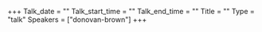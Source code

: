 +++
Talk_date = ""
Talk_start_time = ""
Talk_end_time = ""
Title = ""
Type = "talk"
Speakers = ["donovan-brown"]
+++


